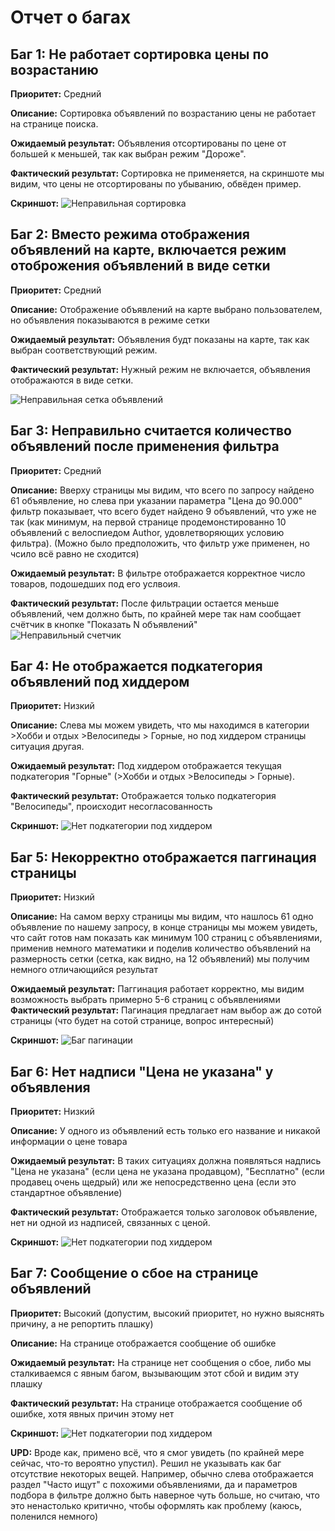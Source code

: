 # Отчет о багах

## Баг 1: Не работает сортировка цены по возрастанию

**Приоритет:** Средний

**Описание:** Сортировка объявлений по возрастанию цены не работает на странице поиска.  

**Ожидаемый результат:** Объявления отсортированы по цене от большей к меньшей, так как выбран режим "Дороже".  

**Фактический результат:** Сортировка не применяется, на скриншоте мы видим, что цены не отсортированы по убыванию, обвёден пример.

**Скриншот:**
![Неправильная сортировка](screenshots/sorting_bug.jpg)

## Баг 2: Вместо режима отображения объявлений на карте, включается режим отоброжения объявлений в виде сетки 

**Приоритет:** Средний

**Описание:** Отображение объявлений на карте выбрано пользователем, но объявления показываются в режиме сетки 

**Ожидаемый результат:** Объявления будт показаны на карте, так как выбран соответствующий режим.  

**Фактический результат:** Нужный режим не включается, объявления отображаются в виде сетки.

![Неправильная сетка объявлений](screenshots/map_view_bug.jpg)

## Баг 3: Неправильно считается количество объявлений после применения фильтра

**Приоритет:** Средний

**Описание:** Вверху страницы мы видим, что всего по запросу найдено 61 объявление, но слева при указании параметра "Цена до 90.000" фильтр показывает, что всего будет найдено 9 объявлений,
что уже не так (как минимум, на первой странице продемонстированно 10 объявлений с велоспиедом Author, удовлетворяющих условию фильтра). (Можно было предположить, что фильтр уже применен, но чсило всё равно не сходится)

**Ожидаемый результат:** В фильтре отображается корректное число товаров, подошедших под его услвоия.

**Фактический результат:** После фильтрации остается меньше объявлений, чем должно быть, по крайней мере так нам сообщает счётчик в кнопке "Показать N объявлений"  
  ![Неправильный счетчик](screenshots/filter_bug.jpg)



## Баг 4: Не отображается подкатегория объявлений под хиддером 

**Приоритет:** Низкий

**Описание:** Слева мы можем увидеть, что мы находимся в категории >Хобби и отдых >Велосипеды > Горные, но под хиддером страницы ситуация другая.  

**Ожидаемый результат:** Под хиддером отображается текущая подкатегория "Горные" (>Хобби и отдых >Велосипеды > Горные).  

**Фактический результат:** Отображается только подкатегория "Велосипеды", происходит несогласованность  

**Скриншот:**
![Нет подкатегории под хиддером](screenshots/subtitle_bug.jpg)

## Баг 5: Некорректно отображается паггинация страницы

**Приоритет:** Низкий

**Описание:** На самом верху страницы мы видим, что нашлось 61 одно объявление по нашему запросу, в конце страницы мы можем увидеть,
что сайт готов нам показать как минимум 100 страниц с объявлениями, применив немного математики и поделив количество объявлений на размерность сетки
(сетка, как видно, на 12 объявлений) мы получим немного отличающийся результат

**Ожидаемый результат:** Паггинация работает корректно, мы видим возможность выбрать примерно 5-6 страниц с объявлениями  
**Фактический результат:** Пагинация предлагает нам выбор аж до сотой страницы (что будет на сотой странице, вопрос интересный)

**Скриншот:**
![Баг пагинации](screenshots/pagination_bug.jpg)



## Баг 6: Нет надписи "Цена не указана" у объявления

**Приоритет:** Низкий

**Описание:** У одного из объявлений есть только его название и никакой информации о цене товара  

**Ожидаемый результат:** В таких ситуациях должна появляться надпись "Цена не указана" (если цена не указана продавцом), "Бесплатно" (если продавец очень щедрый) или же непосредственно цена (если это стандартное объявление)

**Фактический результат:** Отображается только заголовок объявление, нет ни одной из надписей, связанных с ценой.

**Скриншот:**
![Нет подкатегории под хиддером](screenshots/price_bug.jpg)


## Баг 7: Сообщение о сбое на странице объявлений

**Приоритет:** Высокий (допустим, высокий приоритет, но нужно выяснять причину, а не репортить плашку)

**Описание:** На странице отображается сообщение об ошибке 

**Ожидаемый результат:** На странице нет сообщения о сбое, либо мы сталкиваемся с явным багом, вызывающим этот сбой и видим эту плашку

**Фактический результат:** На странице отображается сообщение об ошибке, хотя явных причин этому нет

**Скриншот:**
![Нет подкатегории под хиддером](screenshots/alert_bug.jpg)

**UPD:** Вроде как, примено всё, что я смог увидеть (по крайней мере сейчас, что-то вероятно упустил). Решил не указывать как баг отсутствие некоторых вещей. Например, обычно слева отображается раздел "Часто ищут" с похожими объявлениями, 
да и параметров подбора в фильтре должно быть наверное чуть больше, но считаю, что это ненастолько критично, чтобы оформлять как проблему (каюсь, поленился немного)
